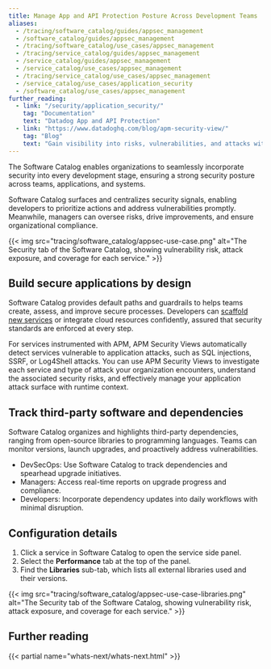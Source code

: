 ```yaml
---
title: Manage App and API Protection Posture Across Development Teams
aliases:
  - /tracing/software_catalog/guides/appsec_management
  - /software_catalog/guides/appsec_management
  - /tracing/software_catalog/use_cases/appsec_management  
  - /tracing/service_catalog/guides/appsec_management
  - /service_catalog/guides/appsec_management
  - /service_catalog/use_cases/appsec_management 
  - /tracing/service_catalog/use_cases/appsec_management  
  - /service_catalog/use_cases/application_security
  - /software_catalog/use_cases/appsec_management
further_reading:
  - link: "/security/application_security/"
    tag: "Documentation"
    text: "Datadog App and API Protection"
  - link: "https://www.datadoghq.com/blog/apm-security-view/"
    tag: "Blog"
    text: "Gain visibility into risks, vulnerabilities, and attacks with APM Security View"
---
```


The Software Catalog enables organizations to seamlessly incorporate security into every development stage, ensuring a strong security posture across teams, applications, and systems.

Software Catalog surfaces and centralizes security signals, enabling developers to prioritize actions and address vulnerabilities promptly. Meanwhile, managers can oversee risks, drive improvements, and ensure organizational compliance.

{{< img src="tracing/software_catalog/appsec-use-case.png" alt="The Security tab of the Software Catalog, showing vulnerability risk, attack exposure, and coverage for each service." >}}

## Build secure applications by design

Software Catalog provides default paths and guardrails to helps teams create, assess, and improve secure processes. Developers can [scaffold new services][1] or integrate cloud resources confidently, assured that security standards are enforced at every step. 

For services instrumented with APM, APM Security Views automatically detect services vulnerable to application attacks, such as SQL injections, SSRF, or Log4Shell attacks. You can use APM Security Views to investigate each service and type of attack your organization encounters, understand the associated security risks, and effectively manage your application attack surface with runtime context.

## Track third-party software and dependencies

Software Catalog organizes and highlights third-party dependencies, ranging from open-source libraries to programming languages. Teams can monitor versions, launch upgrades, and proactively address vulnerabilities.

- DevSecOps: Use Software Catalog to track dependencies and spearhead upgrade initiatives.
- Managers: Access real-time reports on upgrade progress and compliance.
- Developers: Incorporate dependency updates into daily workflows with minimal disruption.

## Configuration details

1. Click a service in Software Catalog to open the service side panel.
1. Select the **Performance** tab at the top of the panel.
1. Find the **Libraries** sub-tab, which lists all external libraries used and their versions.

{{< img src="tracing/software_catalog/appsec-use-case-libraries.png" alt="The Security tab of the Software Catalog, showing vulnerability risk, attack exposure, and coverage for each service." >}}


## Further reading

{{< partial name="whats-next/whats-next.html" >}}

[1]: https://app.datadoghq.com/app-builder/apps/edit?activeTab=data&showActionCatalog=false&template=scaffolding&viewMode=edit&visibleDataItemId=triggerScaffoldNewServiceWorkflow-action
